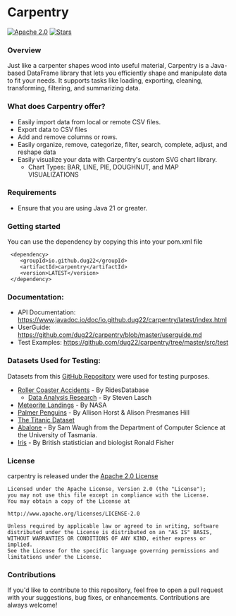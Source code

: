 Carpentry
=======

[![Apache 2.0](https://img.shields.io/github/license/nebula-plugins/nebula-project-plugin.svg)](http://www.apache.org/licenses/LICENSE-2.0)
[![Stars](https://img.shields.io/github/stars/dug22/carpentry.svg)](https://github.com/dug22/carpentry/stargazers)


### Overview

Just like a carpenter shapes wood into useful material, Carpentry is a Java-based DataFrame library that lets you efficiently shape and manipulate data to fit your needs.
It supports tasks like loading, exporting, cleaning, transforming, filtering, and summarizing data.

### What does Carpentry offer?

* Easily import data from local or remote CSV files.
* Export data to CSV files
* Add and remove columns or rows.
* Easily organize, remove, categorize, filter, search, complete, adjust, and reshape data
* Easily visualize your data with Carpentry's custom SVG chart library.
    - Chart Types: BAR, LINE, PIE, DOUGHNUT, and MAP VISUALIZATIONS

### Requirements

- Ensure that you are using Java 21 or greater.

### Getting started

You can use the dependency by copying this into your pom.xml file

~~~
 <dependency>
    <groupId>io.github.dug22</groupId>
    <artifactId>carpentry</artifactId>
    <version>LATEST</version>
 </dependency>
~~~

### Documentation:
- API Documentation: https://www.javadoc.io/doc/io.github.dug22/carpentry/latest/index.html
- UserGuide: https://github.com/dug22/carpentry/blob/master/userguide.md
- Test Examples: https://github.com/dug22/carpentry/tree/master/src/test

### Datasets Used for Testing:
Datasets from this [GitHub Repository](https://github.com/dug22/datasets/tree/main) were used for testing purposes. 
* [Roller Coaster Accidents](https://ridesdatabase.org/saferparks/data/) - By RidesDatabase
   * [Data Analysis Research](https://www.kaggle.com/datasets/stevenlasch/roller-coaster-accidents) - By Steven Lasch
* [Meteorite Landings](https://data.nasa.gov/docs/legacy/meteorite_landings/Meteorite_Landings.csv) - By NASA
* [Palmer Penguins](https://github.com/allisonhorst/palmerpenguins) - By Allison Horst & Alison Presmanes Hill
* [The Titanic Dataset](https://www.kaggle.com/competitions/titanic)
* [Abalone](https://archive.ics.uci.edu/ml/datasets/abalone) - By Sam Waugh from the Department of Computer Science at the University of Tasmania.
* [Iris](https://en.wikipedia.org/wiki/Iris_flower_data_set) - By British statistician and biologist Ronald Fisher
### License
carpentry is released under the [Apache 2.0 License](https://github.com/dug22/carpentry/blob/master/LICENSE)
```
Licensed under the Apache License, Version 2.0 (the "License");
you may not use this file except in compliance with the License.
You may obtain a copy of the License at
 
http://www.apache.org/licenses/LICENSE-2.0
 
Unless required by applicable law or agreed to in writing, software
distributed under the License is distributed on an "AS IS" BASIS,
WITHOUT WARRANTIES OR CONDITIONS OF ANY KIND, either express or implied.
See the License for the specific language governing permissions and
limitations under the License.
```

### Contributions
If you'd like to contribute to this repository, feel free to open a pull request with your suggestions, bug fixes, or enhancements. Contributions are always welcome!




